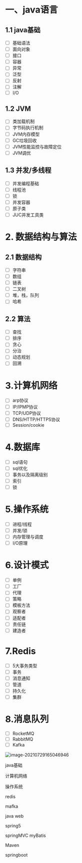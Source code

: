 # 一、java语言

## 1.1 java基础

- [ ] 基础语法
- [ ] 面向对象
- [ ] 接口
- [ ] 容器
- [ ] 异常
- [ ] 泛型
- [ ] 反射
- [ ] 注解
- [ ] I/O

## 1.2 JVM

- [ ] 类加载机制
- [ ] 字节码执行机制
- [ ] JVM内存模型
- [ ] GC垃圾回收
- [ ] JVM性能监控与故障定位
- [ ] JVM调优

## 1.3 并发/多线程

- [ ] 并发编程基础
- [ ] 线程池
- [ ] 锁
- [ ] 并发容器
- [ ] 原子类
- [ ] JUC并发工具类

# 2. 数据结构与算法

## 2.1 数据结构

- [ ] 字符串
- [ ] 数组
- [ ] 链表
- [ ] 二叉树
- [ ] 堆，栈，队列
- [ ] 哈希

## 2.2 算法

- [ ] 查找
- [ ] 排序
- [ ] 贪心
- [ ] 分治
- [ ] 动态规划
- [ ] 回溯

# 3.计算机网络

- [ ] arp协议
- [ ] IP/IPMP协议
- [ ] TCP/UDP协议
- [ ] DNS/HTTP/HTTPS协议
- [ ] Session/cookie

# 4.数据库

- [ ] sql语句
- [ ] sql优化
- [ ] 事务以及隔离级别
- [ ] 索引
- [ ] 锁

# 5.操作系统

- [ ] 进程/线程
- [ ] 并发/锁
- [ ] 内存管理与调度
- [ ] I/O原理

# 6.设计模式

- [ ] 单例
- [ ] 工厂
- [ ] 代理
- [ ] 策略
- [ ] 模板方法
- [ ] 观察者
- [ ] 适配者
- [ ] 责任链
- [ ] 建造者

# 7.Redis

- [ ] 5大事务类型
- [ ] 事务
- [ ] 消息通知
- [ ] 管道
- [ ] 持久化
- [ ] 集群

# 8.消息队列

- [ ] RocketMQ
- [ ] RabbitMQ
- [ ] Kafka

![image-20210729165046946](C:\Users\alison\AppData\Roaming\Typora\typora-user-images\image-20210729165046946.png)

java基础

计算机网络

操作系统

redis

mafka

java web

spring5

springMVC
myBatis

Maven

springboot
